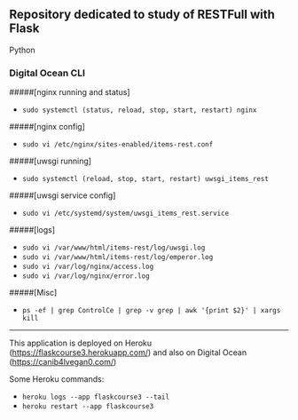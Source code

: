 ## Repository dedicated to study of RESTFull with Flask

Python


### Digital Ocean CLI

#####[nginx running and status]
- ```sudo systemctl (status, reload, stop, start, restart) nginx```

#####[nginx config]
- ```sudo vi /etc/nginx/sites-enabled/items-rest.conf```

#####[uwsgi running]
- ```sudo systemctl (reload, stop, start, restart) uwsgi_items_rest```

#####[uwsgi service config]
- ```sudo vi /etc/systemd/system/uwsgi_items_rest.service```

#####[logs]
- ```sudo vi /var/www/html/items-rest/log/uwsgi.log```
- ```sudo vi /var/www/html/items-rest/log/emperor.log```
- ```sudo vi /var/log/nginx/access.log```
- ```sudo vi /var/log/nginx/error.log```

#####[Misc]
- ```ps -ef | grep ControlCe | grep -v grep | awk '{print $2}' | xargs kill``` 


___
This application is deployed on Heroku (https://flaskcourse3.herokuapp.com/) and also on Digital Ocean (https://canib4lvegan0.com/)

Some Heroku commands:

- `heroku logs --app flaskcourse3 --tail`
- `heroku restart --app flaskcourse3`    

